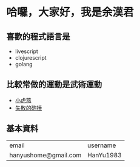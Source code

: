 哈囉，大家好，我是余漢君
====================

喜歡的程式語言是
-------------

+ livescript
+ clojurescript
+ golang


比較常做的運動是武術運動
--------------------

+ [小虎燕][shaohu]
+ [失敗的砲捶](https://www.youtube.com/watch?v=iatzeUuvdJk)


基本資料
------

<table>
	<tr>
		<td>email</td>
		<td>username</td>
	<tr>
	<tr>
		<td>hanyushome@gmail.com</td>
		<td>HanYu1983</td>
	</tr>
</table>


[shaohu]:(https://www.youtube.com/watch?v=C77Kdkb2-5c)


